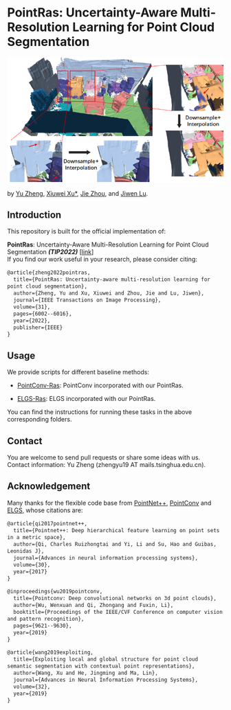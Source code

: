 # PointRas: Uncertainty-Aware Multi-Resolution Learning for Point Cloud Segmentation
<img src="./figure/PointRas.png" width="900"/>

by [Yu Zheng](https://yzheng97.github.io/), [Xiuwei Xu*](https://xuxw98.github.io/), [Jie Zhou](https://www.au.tsinghua.edu.cn/info/1078/3126.htm), and [Jiwen Lu](http://ivg.au.tsinghua.edu.cn/Jiwen_Lu/).


## Introduction
This repository is built for the official implementation of:

__PointRas__: Uncertainty-Aware Multi-Resolution Learning for Point Cloud Segmentation ___(TIP2022)___ [[link](https://ieeexplore.ieee.org/document/9892683)]
<br>
If you find our work useful in your research, please consider citing:

```
@article{zheng2022pointras,
  title={PointRas: Uncertainty-aware multi-resolution learning for point cloud segmentation},
  author={Zheng, Yu and Xu, Xiuwei and Zhou, Jie and Lu, Jiwen},
  journal={IEEE Transactions on Image Processing},
  volume={31},
  pages={6002--6016},
  year={2022},
  publisher={IEEE}
}
```


## Usage

We provide scripts for different baseline methods:

* [PointConv-Ras](./PConv): PointConv incorporated with our PointRas.
 
* [ELGS-Ras](.): ELGS incorporated with our PointRas.

You can find the instructions for running these tasks in the above corresponding folders.


## Contact

You are welcome to send pull requests or share some ideas with us. Contact information: Yu Zheng (zhengyu19 AT mails.tsinghua.edu.cn).

## Acknowledgement

Many thanks for the flexible code base from [PointNet++](https://github.com/charlesq34/pointnet2), [PointConv](https://github.com/DylanWusee/pointconv) and [ELGS](https://github.com/fly519/ELGS), whose citations are: 
```
@article{qi2017pointnet++,
  title={Pointnet++: Deep hierarchical feature learning on point sets in a metric space},
  author={Qi, Charles Ruizhongtai and Yi, Li and Su, Hao and Guibas, Leonidas J},
  journal={Advances in neural information processing systems},
  volume={30},
  year={2017}
}
```
```
@inproceedings{wu2019pointconv,
  title={Pointconv: Deep convolutional networks on 3d point clouds},
  author={Wu, Wenxuan and Qi, Zhongang and Fuxin, Li},
  booktitle={Proceedings of the IEEE/CVF Conference on computer vision and pattern recognition},
  pages={9621--9630},
  year={2019}
}
```
```
@article{wang2019exploiting,
  title={Exploiting local and global structure for point cloud semantic segmentation with contextual point representations},
  author={Wang, Xu and He, Jingming and Ma, Lin},
  journal={Advances in Neural Information Processing Systems},
  volume={32},
  year={2019}
}
```
